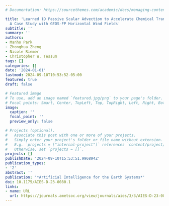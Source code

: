 ```yaml
---
# Documentation: https://sourcethemes.com/academic/docs/managing-content/

title: 'Learned 1D Passive Scalar Advection to Accelerate Chemical Transport Modeling:
  A Case Study with GEOS-FP Horizontal Wind Fields'
subtitle: ''
summary: ''
authors:
- Manho Park
- Zhonghua Zheng
- Nicole Riemer
- Christopher W. Tessum
tags: []
categories: []
date: '2024-01-01'
lastmod: 2024-09-10T10:53:52-05:00
featured: true
draft: false

# Featured image
# To use, add an image named `featured.jpg/png` to your page's folder.
# Focal points: Smart, Center, TopLeft, Top, TopRight, Left, Right, BottomLeft, Bottom, BottomRight.
image:
  caption: ''
  focal_point: ''
  preview_only: false

# Projects (optional).
#   Associate this post with one or more of your projects.
#   Simply enter your project's folder or file name without extension.
#   E.g. `projects = ["internal-project"]` references `content/project/deep-learning/index.md`.
#   Otherwise, set `projects = []`.
projects: []
publishDate: '2024-09-10T15:53:51.996894Z'
publication_types:
- '2'
abstract: ''
publication: '*Artificial Intelligence for the Earth Systems*'
doi: 10.1175/AIES-D-23-0080.1
links:
- name: URL
  url: https://journals.ametsoc.org/view/journals/aies/3/3/AIES-D-23-0080.1.xml
---
```

